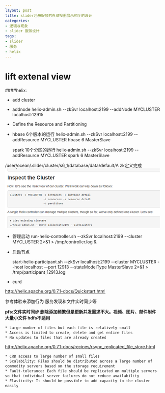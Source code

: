 ```yaml
---
layout: post
title: slider注册服务的外部视图展示相关的设计
categories:
- 逻辑与现象
- slider 服务设计
tags:
- slider
- 服务
- helix
---
```



lift extenal view
===========


####helix:

- add cluster
- addnode
	helix-admin.sh --zkSvr localhost:2199  --addNode MYCLUSTER localhost:12915
- Define the Resource and Partitioning
- 
	hbase 6个版本的运行
	helix-admin.sh --zkSvr localhost:2199 --addResource MYCLUSTER hbase 6 MasterSlave

	spark 10个分区的运行
	helix-admin.sh --zkSvr localhost:2199 --addResource MYCLUSTER spark 6 MasterSlave

/user/ocean/.slider/cluster/s6_1/database/data/default/A
zk定义完成
![a](/images/0/4.png)
- 管理启动
	run-helix-controller.sh --zkSvr localhost:2199 --cluster MYCLUSTER 2>&1 > /tmp/controller.log &

- 启动节点

	start-helix-participant.sh --zkSvr localhost:2199 --cluster MYCLUSTER --host localhost --port 12913 --stateModelType MasterSlave 2>&1 > /tmp/participant_12913.log

- curd

http://helix.apache.org/0.7.1-docs/Quickstart.html

参考体验来添加行为 服务发现和文件实时同步等

**pfs:文件实时同步 删除添加频繁但是更新并发需求不大。视频、图片、邮件附件大量小文件 hdfs不适用**



	* Large number of files but each file is relatively small
	* Access is limited to create, delete and get entire files
	* No updates to files that are already created

http://helix.apache.org/0.7.1-docs/recipes/rsync_replicated_file_store.html


	* CRD access to large number of small files
	* Scalability: Files should be distributed across a large number of commodity servers based on the storage requirement
	* Fault-tolerance: Each file should be replicated on multiple servers so that individual server failures do not reduce availability
	* Elasticity: It should be possible to add capacity to the cluster easily

